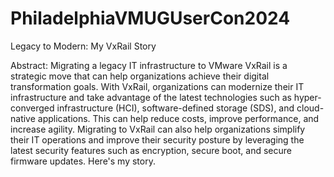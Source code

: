 # PhiladelphiaVMUGUserCon2024
Legacy to Modern: My VxRail Story

Abstract: Migrating a legacy IT infrastructure to VMware VxRail is a strategic move that can help organizations achieve their digital transformation goals. With VxRail, organizations can modernize their IT infrastructure and take advantage of the latest technologies such as hyper-converged infrastructure (HCI), software-defined storage (SDS), and cloud-native applications. This can help reduce costs, improve performance, and increase agility. Migrating to VxRail can also help organizations simplify their IT operations and improve their security posture by leveraging the latest security features such as encryption, secure boot, and secure firmware updates. Here's my story.
